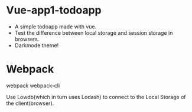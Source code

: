 # Vue-app1-todoapp
* A simple todoapp made with vue.
* Test the difference between local storage and session storage in browsers.
* Darkmode theme!

# Webpack
webpack webpack-cli

Use Lowdb(which in turn uses Lodash) to connect to the Local Storage of the client(browser).
